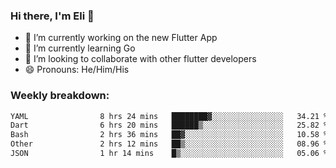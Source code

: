 ### Hi there, I'm Eli 👋
- 🔭 I’m currently working on the new Flutter App
- 🌱 I’m currently learning Go
- 🦄 I’m looking to collaborate with other flutter developers
- 😄 Pronouns: He/Him/His

### Weekly breakdown:
<!--START_SECTION:waka-->

```txt
YAML                8 hrs 24 mins   ████████▓░░░░░░░░░░░░░░░░   34.21 %
Dart                6 hrs 20 mins   ██████▒░░░░░░░░░░░░░░░░░░   25.82 %
Bash                2 hrs 36 mins   ██▓░░░░░░░░░░░░░░░░░░░░░░   10.58 %
Other               2 hrs 12 mins   ██▒░░░░░░░░░░░░░░░░░░░░░░   08.96 %
JSON                1 hr 14 mins    █▒░░░░░░░░░░░░░░░░░░░░░░░   05.06 %
```

<!--END_SECTION:waka-->
